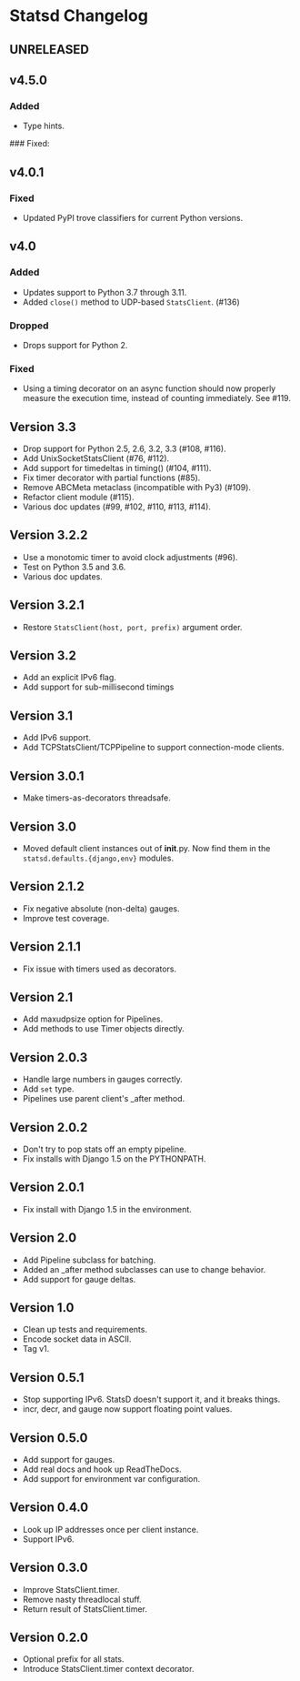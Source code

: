 # Statsd Changelog

## UNRELEASED

## v4.5.0

### Added

- Type hints.

### Fixed:

## v4.0.1

### Fixed

- Updated PyPI trove classifiers for current Python versions.

## v4.0

### Added

- Updates support to Python 3.7 through 3.11.
- Added `close()` method to UDP-based `StatsClient`. (#136)

### Dropped

- Drops support for Python 2.

### Fixed

- Using a timing decorator on an async function should now properly measure the
  execution time, instead of counting immediately. See #119.

Version 3.3
-----------

- Drop support for Python 2.5, 2.6, 3.2, 3.3 (#108, #116).
- Add UnixSocketStatsClient (#76, #112).
- Add support for timedeltas in timing() (#104, #111).
- Fix timer decorator with partial functions (#85).
- Remove ABCMeta metaclass (incompatible with Py3) (#109).
- Refactor client module (#115).
- Various doc updates (#99, #102, #110, #113, #114).


Version 3.2.2
-------------

- Use a monotomic timer to avoid clock adjustments (#96).
- Test on Python 3.5 and 3.6.
- Various doc updates.


Version 3.2.1
-------------

- Restore `StatsClient(host, port, prefix)` argument order.


Version 3.2
-----------

- Add an explicit IPv6 flag.
- Add support for sub-millisecond timings


Version 3.1
-----------

- Add IPv6 support.
- Add TCPStatsClient/TCPPipeline to support connection-mode clients.


Version 3.0.1
-------------

- Make timers-as-decorators threadsafe.


Version 3.0
-----------

- Moved default client instances out of __init__.py. Now find them in
  the `statsd.defaults.{django,env}` modules.


Version 2.1.2
-------------

- Fix negative absolute (non-delta) gauges.
- Improve test coverage.


Version 2.1.1
-------------

- Fix issue with timers used as decorators.


Version 2.1
-----------

- Add maxudpsize option for Pipelines.
- Add methods to use Timer objects directly.

Version 2.0.3
-------------

- Handle large numbers in gauges correctly.
- Add `set` type.
- Pipelines use parent client's _after method.


Version 2.0.2
-------------

- Don't try to pop stats off an empty pipeline.
- Fix installs with Django 1.5 on the PYTHONPATH.


Version 2.0.1
-------------

- Fix install with Django 1.5 in the environment.


Version 2.0
-----------

- Add Pipeline subclass for batching.
- Added an _after method subclasses can use to change behavior.
- Add support for gauge deltas.


Version 1.0
-----------

- Clean up tests and requirements.
- Encode socket data in ASCII.
- Tag v1.


Version 0.5.1
-------------

- Stop supporting IPv6. StatsD doesn't support it, and it breaks things.
- incr, decr, and gauge now support floating point values.


Version 0.5.0
-------------

- Add support for gauges.
- Add real docs and hook up ReadTheDocs.
- Add support for environment var configuration.


Version 0.4.0
-------------

- Look up IP addresses once per client instance.
- Support IPv6.


Version 0.3.0
-------------

- Improve StatsClient.timer.
- Remove nasty threadlocal stuff.
- Return result of StatsClient.timer.


Version 0.2.0
-------------

- Optional prefix for all stats.
- Introduce StatsClient.timer context decorator.
